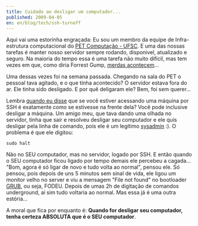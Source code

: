```yaml
---
title: Cuidado ao desligar um computador...
published: 2009-04-05
en: en/blog/tech/ssh-turnoff
---
```


Aqui vai uma estorinha engraçada: Eu sou um membro da equipe de Infra-estrutura computacional do [PET Computação - UFSC][1].
E uma das nossas tarefas é manter nosso servidor sempre rodando, disponível, atualizado e seguro.
Na maioria do tempo essa é uma tarefa não muito difícil, mas tem vezes em que, como diria Forrest Gump, [merdas acontecem][2]...

<!--more-->

Uma dessas vezes foi na semana passada. Chegando na sala do PET o pessoal tava agitado, e o que tinha acontecido?
O servidor estava fora do ar.
Ele tinha sido desligado. E por quê deligaram ele? Bem, foi sem querer...

Lembra [quando eu disse][5] que se você estiver acessando uma máquina por SSH é exatamente como se estivesse na frente dela? Você pode inclusive desligar a máquina.
Um amigo meu, que tava dando uma olhada no servidor,
tinha que sair e resolveu desligar seu computador e ele quis desligar pela linha de comando, pois ele é um legítimo [sysadmin][3] :).
O problema é que ele digitou:

    sudo halt

Não no SEU computador, mas no servidor, logado por SSH. E então quando o SEU computador ficou ligado por tempo demais ele percebeu a cagada...
"Bom, agora é só ligar de novo e tudo volta ao normal", pensou ele. Só pensou, pois depois de uns 5 minutos sem sinal de vida,
ele ligou um monitor velho no server e viu a mensagem "File not found" no bootloader [GRUB][4], ou seja, FODEU.
Depois de umas 2h de digitação de comandos underground, aí sim tudo voltaria ao normal.
Mas essa já é uma outra estória...

A moral que fica por enquanto é: **Quando for desligar seu computador, tenha certeza ABSOLUTA que é o SEU computador**.

[1]: <http://pet.inf.ufsc.br>
[2]: <http://en.wikipedia.org/wiki/Shit_happens>
[3]: <http://en.wikipedia.org/wiki/Sysadmin>
[4]: <http://en.wikipedia.org/wiki/GRUB>
[5]: </pt/blog/tech/ssh-sem-senhas-no-passwords>
